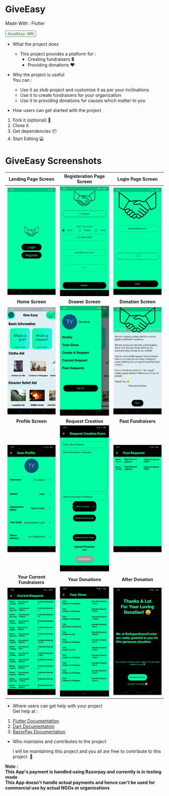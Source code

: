 # GiveEasy 

Made With : Flutter  


<a href='https://drive.google.com/drive/u/3/folders/1PPCNKt3PGSyHsUJI-VG80NiI_9Rwx3-D'><button name="button" style = "color: green" onclick="https://drive.google.com/drive/u/3/folders/1PPCNKt3PGSyHsUJI-VG80NiI_9Rwx3-D">`GiveEasy APK`</button></a>

- What the project does  
  - This project provides a platform for :
    - Creating fundraisers 💲
    - Providing donations ♥ 

- Why the project is useful  
You can :
  - Use it as stub project and customise it as per your inclinations
  - Use it to create fundraisers for your organization
  - Use it to providing donations for causes which matter to you

- How users can get started with the project  
1. Fork it (optional) 🍴
2. Clone it 
3. Get dependencies 📦
4. Start Editing 💻

<!-- <div align="center">     -->
# GiveEasy Screenshots   
<!-- </div> -->



<div align="center">  

| <div align="center"> **Landing Page Screen** </div> |<div align="center"> **Registeration Page Screen** </div> |<div align="center">  **Login Page Screen** </div>|
|--------------|-----------|------------|
| <img src="https://github.com/AkshaySiddannavar/give_easy/blob/75faed35088c46dbc6eb970070a7cfd2fd30fa9a/give_easy_screenshots/landing_page_screen.jpg" alt="landing_page_screen" width="200"/>      | <img src="https://github.com/AkshaySiddannavar/give_easy/blob/75faed35088c46dbc6eb970070a7cfd2fd30fa9a/give_easy_screenshots/registeration_page_screen.jpg" alt="registeration_page_screen" width="200"/>   | <img src="https://github.com/AkshaySiddannavar/give_easy/blob/75faed35088c46dbc6eb970070a7cfd2fd30fa9a/give_easy_screenshots/login_page_screen.jpg" alt="login_page_screen" width="200"/>       |
| <div align="center"> **Home Screen** </div> | <div align="center"> **Drawer Screen** </div> | <div align="center"> **Donation Screen** </div> |
| <img src="https://github.com/AkshaySiddannavar/give_easy/blob/75faed35088c46dbc6eb970070a7cfd2fd30fa9a/give_easy_screenshots/home_screen_screen.jpg" alt="home_screen_screen" width="200"/>      | <img src="https://github.com/AkshaySiddannavar/give_easy/blob/main/give_easy_screenshots/drawer_screen.jpg" alt="drawer_screen" width="200"/>  |    <img src="https://github.com/AkshaySiddannavar/give_easy/blob/75faed35088c46dbc6eb970070a7cfd2fd30fa9a/give_easy_screenshots/specific_donation_screen.jpg" alt="specific_donation_screen" width="200"/>    |
| <div align="center"> **Profile Screen** </div>| <div align="center"> **Request Creation** </div>| <div align="center"> **Past Fundraisers** </div>|
|<img src="https://github.com/AkshaySiddannavar/give_easy/blob/75faed35088c46dbc6eb970070a7cfd2fd30fa9a/give_easy_screenshots/profile_screen.jpg" alt="profile_screen" width="200"/> | <img src="https://github.com/AkshaySiddannavar/give_easy/blob/75faed35088c46dbc6eb970070a7cfd2fd30fa9a/give_easy_screenshots/request_creation_screen.jpg" alt="request_creation_screen" width="200"/> | <img src="https://github.com/AkshaySiddannavar/give_easy/blob/75faed35088c46dbc6eb970070a7cfd2fd30fa9a/give_easy_screenshots/past_requests_screen.jpg" alt="past_requests_screen" width="200"/> |
| <div align="center"> **Your Current Fundraisers** </div>| <div align="center"> **Your Donations** </div>|<div align="center"> **After Donation** </div> |
| <img src="https://github.com/AkshaySiddannavar/give_easy/blob/main/give_easy_screenshots/current_request_screen.jpg" alt="current_request_screen" width="200"/> | <img src="https://github.com/AkshaySiddannavar/give_easy/blob/75faed35088c46dbc6eb970070a7cfd2fd30fa9a/give_easy_screenshots/your_gives_screen.jpg" alt="your_gives_screen" width="200"/> | <img src="https://github.com/AkshaySiddannavar/give_easy/blob/75faed35088c46dbc6eb970070a7cfd2fd30fa9a/give_easy_screenshots/thank_you_screen.jpg" alt="thank_you_screen" width="200"/> |  
  
</div>

- Where users can get help with your project  
  Get help at :
1. [Flutter Documentation](https://docs.flutter.dev/)
2. [Dart Documentation](https://dart.dev/guides)
3. [RazorPay Documentation](https://razorpay.com/docs/api/)

- Who maintains and contributes to the project  
  
  I will be maintaining this project and you all are free to contribute to this project. 🤝
  
**Note :  
This App's payment is handled using Razorpay and currently is in testing mode  
This App doesn't handle actual payments and hence can't be used for commercial use by actual NGOs or organizations**
